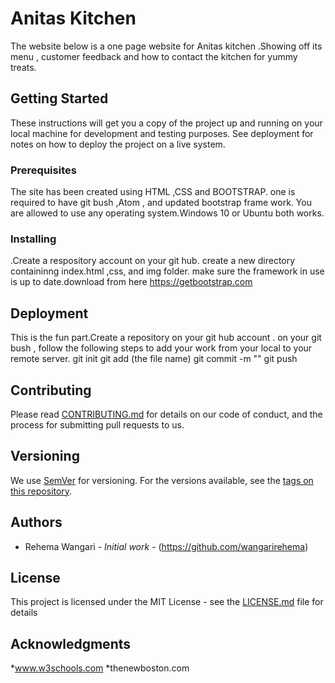 # Anitas Kitchen

The website below is  a one page website for Anitas kitchen .Showing off its menu , customer feedback and how to contact the kitchen for yummy treats.

## Getting Started

These instructions will get you a copy of the project up and running on your local machine for development and testing purposes. See deployment for notes on how to deploy the project on a live system.

### Prerequisites

The site has been created using HTML ,CSS and BOOTSTRAP. one is required to have git bush ,Atom , and  updated bootstrap frame work. You are allowed to use any operating system.Windows 10 or Ubuntu both works.


### Installing

.Create a respository account on your git hub.
create a new directory containinng index.html ,css, and img folder.
make sure the framework in use is up to date.download from here https://getbootstrap.com 


## Deployment

This is the fun part.Create a repository on your git hub account .
on your git bush , follow the following steps to add your work from your local to your remote server.
git init
git add (the file name)
git commit -m ""
git push



## Contributing

Please read [CONTRIBUTING.md](https://gist.github.com/PurpleBooth/b24679402957c63ec426) for details on our code of conduct, and the process for submitting pull requests to us.

## Versioning

We use [SemVer](http://semver.org/) for versioning. For the versions available, see the [tags on this repository](https://github.com/your/project/tags). 

## Authors

* Rehema Wangari - *Initial work* - (https://github.com/wangarirehema)



## License

This project is licensed under the MIT License - see the [LICENSE.md](LICENSE.md) file for details

## Acknowledgments

*www.w3schools.com
*thenewboston.com
